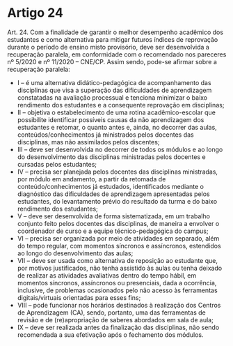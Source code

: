 # Artigo 24

Art. 24. Com a finalidade de garantir o melhor desempenho acadêmico dos estudantes e como alternativa para mitigar futuros
índices de reprovação durante o período de ensino misto provisório, deve ser desenvolvida a recuperação paralela, em conformidade
com o recomendado nos pareceres nº 5/2020 e nº 11/2020 – CNE/CP. Assim sendo, pode-se afirmar sobre a recuperação paralela:

- I – é uma alternativa didático-pedagógica de acompanhamento das disciplinas que visa a superação das dificuldades de aprendizagem constatadas na avaliação processual e tenciona minimizar o baixo rendimento dos estudantes e a consequente reprovação em disciplinas;
- II – objetiva o estabelecimento de uma rotina acadêmico-escolar que possibilite identificar possíveis causas da não aprendizagem dos estudantes e retomar, o quanto antes e, ainda, no decorrer das aulas, conteúdos/conhecimentos já ministrados pelos docentes das disciplinas, mas não assimilados pelos discentes;
- III – deve ser desenvolvida no decorrer de todos os módulos e ao longo do desenvolvimento das disciplinas ministradas pelos docentes e cursadas pelos estudantes;
- IV – precisa ser planejada pelos docentes das disciplinas ministradas, por módulo em andamento, a partir da retomada de conteúdo/conhecimentos já estudados, identificados mediante o diagnóstico das dificuldades de aprendizagem apresentadas pelos estudantes, do levantamento prévio do resultado da turma e do baixo rendimento dos estudantes;
- V – deve ser desenvolvida de forma sistematizada, em um trabalho conjunto feito pelos docentes das disciplinas, de maneira a envolver o coordenador de curso e a equipe técnico-pedagógica do campus;
- VI – precisa ser organizada por meio de atividades em separado, além do tempo regular, com momentos síncronos e assíncronos, estendidos ao longo do desenvolvimento das aulas;
- VII – deve ser usada como alternativa de reposição ao estudante que, por motivos justificados, não tenha assistido às aulas ou tenha deixado de realizar as atividades avaliativas dentro do tempo hábil, em momentos síncronos, assíncronos ou presenciais, dada a ocorrência, inclusive, de problemas ocasionados pelo não acesso às ferramentas digitais/virtuais orientadas para esses fins;
- VIII – pode funcionar nos horários destinados à realização dos Centros de Aprendizagem (CA), sendo, portanto, uma das ferramentas de revisão e de (re)apropriação de saberes abordados em sala de aula;
- IX – deve ser realizada antes da finalização das disciplinas, não sendo recomendada a sua efetivação após o fechamento dos módulos.
